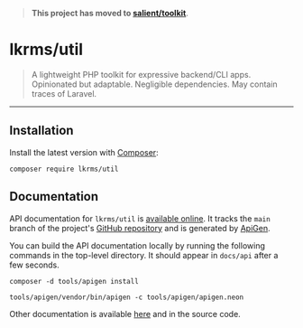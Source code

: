 > **This project has moved to [salient/toolkit][]**.

# lkrms/util

> A lightweight PHP toolkit for expressive backend/CLI apps. Opinionated but
> adaptable. Negligible dependencies. May contain traces of Laravel.

---

## Installation

Install the latest version with [Composer](https://getcomposer.org/):

```shell
composer require lkrms/util
```

## Documentation

API documentation for `lkrms/util` is [available online][api-docs]. It tracks
the `main` branch of the project's [GitHub repository][repo] and is generated by
[ApiGen][].

You can build the API documentation locally by running the following commands in
the top-level directory. It should appear in `docs/api` after a few seconds.

```shell
composer -d tools/apigen install
```

```shell
tools/apigen/vendor/bin/apigen -c tools/apigen/apigen.neon
```

Other documentation is available [here][docs] and in the source code.

[api-docs]: https://lkrms.github.io/php-util/
[ApiGen]: https://github.com/ApiGen/ApiGen
[docs]: docs/
[repo]: https://github.com/lkrms/php-util
[salient/toolkit]: https://github.com/salient-labs/toolkit

